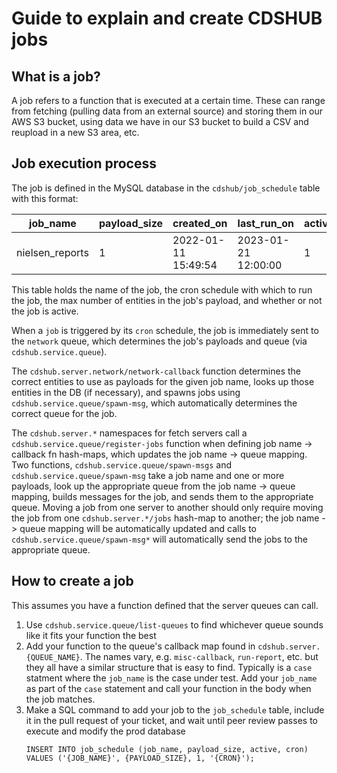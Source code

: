 # Guide to explain and create CDSHUB jobs


## What is a job?

A job refers to a function that is executed at a certain time.  These can range from fetching (pulling data from an external source) and storing them in our AWS S3 bucket, using data we have in our S3 bucket to build a CSV and reupload in a new S3 area, etc.

## Job execution process

The job is defined in the MySQL database in the `cdshub/job_schedule` table with this format:
  
| job_name        	| payload_size 	| created_on          	| last_run_on         	| active 	| cron                    	|
|-----------------	|--------------	|---------------------	|---------------------	|--------	|-------------------------	|
| nielsen_reports 	| 1            	| 2022-01-11 15:49:54 	| 2023-01-21 12:00:00 	| 1      	| 0 0 12 * 7,14,21,28 * * 	|'

This table holds the name of the job, the cron schedule with which to run the job, the max number of entities in the job's payload, and whether or not the job is active. 

When a `job` is triggered by its `cron` schedule, the job is immediately sent to the `network` queue, which determines the job's payloads and queue (via `cdshub.service.queue`).

The `cdshub.server.network/network-callback` function determines the correct entities to use as payloads for the given job name, looks up those entities in the DB (if necessary), and spawns jobs using `cdshub.service.queue/spawn-msg`, which automatically determines the correct queue for the job.

The `cdshub.server.*` namespaces for fetch servers call a `cdshub.service.queue/register-jobs` function when defining job name -> callback fn hash-maps, which updates the job name -> queue mapping. Two functions, `cdshub.service.queue/spawn-msgs` and `cdshub.service.queue/spawn-msg` take a job name and one or more payloads, look up the appropriate queue from the job name -> queue mapping, builds messages for the job, and sends them to the appropriate queue. Moving a job from one server to another should only require moving the job from one `cdshub.server.*/jobs` hash-map to another; the job name -> queue mapping will be automatically updated and calls to `cdshub.service.queue/spawn-msg*` will automatically send the jobs to the appropriate queue.



## How to create a job

This assumes you have a function defined that the server queues can call.

1) Use `cdshub.service.queue/list-queues` to find whichever queue sounds like it fits your function the best
1) Add your function to the queue's callback map found in `cdshub.server.{QUEUE_NAME}`.  The names vary, e.g. `misc-callback`, `run-report`, etc. but they all have a similar structure that is easy to find.  Typically is a `case` statment where the `job_name` is the case under test.  Add your `job_name` as part of the `case` statement and call your function in the body when the job matches.
1) Make a SQL command to add your job to the `job_schedule` table, include it in the pull request of your ticket, and wait until peer review passes to execute and modify the prod database
    ``` 
    INSERT INTO job_schedule (job_name, payload_size, active, cron) VALUES ('{JOB_NAME}', {PAYLOAD_SIZE}, 1, '{CRON}');
    ```